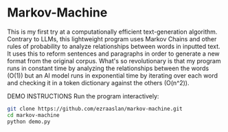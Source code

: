 # Markov-Machine
This is my first try at a computationally efficient text-generation algorithm. Contrary to LLMs, this lightweight program uses Markov Chains and other rules of probability to analyze relationships between words in inputted text. It uses this to reform sentences and paragraphs in order to generate a new format from the original corpus. What's so revolutionary is that my program runs in constant time by analyzing the relationships between the words (O(1)) but an AI model runs in exponential time by iterating over each word and checking it in a token dictionary against the others (O(n^2)).

DEMO INSTRUCTIONS
Run the program interactively:

```bash
git clone https://github.com/ezraaslan/markov-machine.git
cd markov-machine
python demo.py
